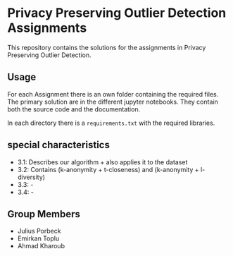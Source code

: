 # Privacy Preserving Outlier Detection Assignments
This repository contains the solutions for the assignments in Privacy Preserving Outlier Detection.


## Usage
For each Assignment there is an own folder containing the required files. 
The primary solution are in the different jupyter notebooks. They contain both the source code and the documentation. 

In each directory there is a `requirements.txt` with the required libraries.


## special characteristics
- 3.1: Describes our algorithm + also applies it to the dataset 
- 3.2: Contains (k-anonymity + t-closeness) and (k-anonymity + l-diversity)
- 3.3: -
- 3.4: -


## Group Members
- Julius Porbeck
- Emirkan Toplu
- Ahmad Kharoub
